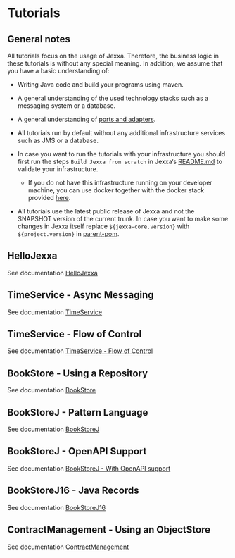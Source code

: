 # Tutorials 

## General notes

All tutorials focus on the usage of Jexxa. Therefore, the business logic in these tutorials is without any special meaning. In addition, we assume that you have a basic understanding of: 
*   Writing Java code and build your programs using maven.

*   A general understanding of the used technology stacks such as a messaging system or a database.

*   A general understanding of [ports and adapters](https://herbertograca.com/2017/11/16/explicit-architecture-01-ddd-hexagonal-onion-clean-cqrs-how-i-put-it-all-together/).

*   All tutorials run by default without any additional infrastructure services such as JMS or a database.

*   In case you want to run the tutorials with your infrastructure you should first run the steps `Build Jexxa from scratch` in Jexxa‘s [README.md](../README.md) to validate your infrastructure. 
    *   If you do not have this infrastructure running on your developer machine, you can use docker together with the docker stack provided [here](https://github.com/repplix/Jexxa/blob/master/jexxa-core/src/test/resources/DeveloperStack.yaml).

*   All tutorials use the latest public release of Jexxa and not the SNAPSHOT version of the current trunk. In case you want to make some changes in Jexxa itself replace `${jexxa-core.version}` with `${project.version}` in [parent-pom](pom.xml).    

## HelloJexxa
See documentation [HelloJexxa](HelloJexxa/)

## TimeService - Async Messaging
See documentation [TimeService](TimeService/)

## TimeService - Flow of Control
See documentation [TimeService - Flow of Control](TimeService/README-FlowOfControl.md)

## BookStore - Using a Repository  
See documentation [BookStore](BookStore/)

## BookStoreJ - Pattern Language 
See documentation [BookStoreJ](BookStoreJ/)

## BookStoreJ - OpenAPI Support 
See documentation [BookStoreJ - With OpenAPI support](BookStoreJ/README-OPENAPI.md)

## BookStoreJ16 - Java Records
See documentation [BookStoreJ16](BookStoreJ16/)

## ContractManagement - Using an ObjectStore  
See documentation [ContractManagement](ContractManagement/) 